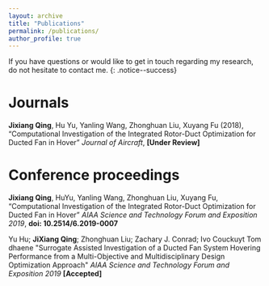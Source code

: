 ```yaml
---
layout: archive
title: "Publications"
permalink: /publications/
author_profile: true
---
```


If you have questions or would like to get in touch regarding my research, do not hesitate to contact me.
{: .notice--success}

Journals
======

**Jixiang Qing**, Hu Yu, Yanling Wang, Zhonghuan Liu, Xuyang Fu (2018), “Computational Investigation of the Integrated Rotor-Duct Optimization for Ducted Fan in Hover” *Journal of Aircraft*, **[Under Review]**


Conference proceedings
======
**Jixiang Qing**, HuYu, Yanling Wang, Zhonghuan Liu, Xuyang Fu, “Computational Investigation of the Integrated Rotor-Duct Optimization for Ducted Fan in Hover” *AIAA Science and Technology Forum and Exposition 2019*, **doi: 10.2514/6.2019-0007**

Yu Hu; **JiXiang Qing**; Zhonghuan Liu; Zachary J. Conrad; Ivo Couckuyt Tom dhaene "Surrogate Assisted Investigation of a Ducted Fan System Hovering Performance from a Multi-Objective and Multidisciplinary Design Optimization Approach" *AIAA Science and Technology Forum and Exposition 2019*  **[Accepted]**
